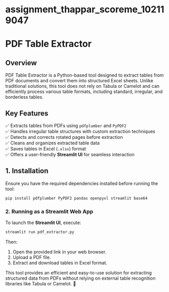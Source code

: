 # assignment_thappar_scoreme_102119047

# PDF Table Extractor  

##  Overview  
PDF Table Extractor is a Python-based tool designed to extract tables from PDF documents and convert them into structured Excel sheets. Unlike traditional solutions, this tool does not rely on Tabula or Camelot and can efficiently process various table formats, including standard, irregular, and borderless tables.  

##  Key Features  
✅ Extracts tables from PDFs using `pdfplumber` and `PyPDF2`  
✅ Handles irregular table structures with custom extraction techniques  
✅ Detects and corrects rotated pages before extraction  
✅ Cleans and organizes extracted table data  
✅ Saves tables in Excel (`.xlsx`) format  
✅ Offers a user-friendly **Streamlit UI** for seamless interaction  

## 1. Installation  
Ensure you have the required dependencies installed before running the tool:  
```bash
pip install pdfplumber PyPDF2 pandas openpyxl streamlit base64
```


### 2. Running as a Streamlit Web App  
To launch the **Streamlit UI**, execute:  
```bash
streamlit run pdf_extractor.py
```
Then:  
1. Open the provided link in your web browser.  
2. Upload a PDF file.  
3. Extract and download tables in Excel format.


This tool provides an efficient and easy-to-use solution for extracting structured data from PDFs without relying on external table recognition libraries like Tabula or Camelot. 🚀
